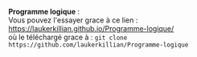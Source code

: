 **Programme logique** : \
Vous pouvez l'essayer grace à ce lien : https://laukerkillian.github.io/Programme-logique/ \
où le téléchargé grace à : 
`git clone https://github.com/laukerkillian/Programme-logique`
